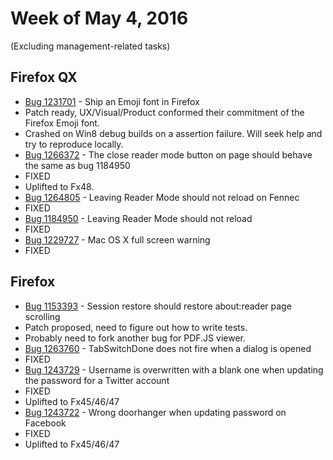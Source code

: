 # Week of May 4, 2016

(Excluding management-related tasks)

## Firefox QX

* [Bug 1231701](https://bugzil.la/1231701) - Ship an Emoji font in Firefox
 * Patch ready, UX/Visual/Product conformed their commitment of the Firefox Emoji font.
 * Crashed on Win8 debug builds on a assertion failure. Will seek help and try to reproduce locally.
* [Bug 1266372](https://bugzil.la/1266372) - The close reader mode button on page should behave the same as bug 1184950
 * FIXED
 * Uplifted to Fx48.
* [Bug 1264805](https://bugzil.la/1264805) - Leaving Reader Mode should not reload on Fennec
 * FIXED
* [Bug 1184950](https://bugzil.la/1184950) - Leaving Reader Mode should not reload
 * FIXED
* [Bug 1229727](https://bugzil.la/1229727) - Mac OS X full screen warning
 * FIXED

## Firefox

* [Bug 1153393](https://bugzil.la/1153393) - Session restore should restore about:reader page scrolling
 * Patch proposed, need to figure out how to write tests.
 * Probably need to fork another bug for PDF.JS viewer.
* [Bug 1263760](https://bugzil.la/1263760) - TabSwitchDone does not fire when a dialog is opened
 * FIXED
* [Bug 1243729](https://bugzil.la/1243729) - Username is overwritten with a blank one when updating the password for a Twitter account
 * FIXED
 * Uplifted to Fx45/46/47
* [Bug 1243722](https://bugzil.la/1243722) - Wrong doorhanger when updating password on Facebook
 * FIXED
 * Uplifted to Fx45/46/47

